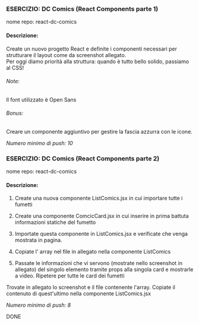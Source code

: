 ### ESERCIZIO: DC Comics (React Components parte 1)

nome repo: react-dc-comics

#### Descrizione:
Create un nuovo progetto React e definite i componenti necessari per strutturare il layout come da screenshot allegato.<br>Per oggi diamo priorità alla struttura: quando è tutto bello solido, passiamo al CSS!

###### Note:
Il font utilizzato è Open Sans

###### Bonus:
Creare un componente aggiuntivo per gestire la fascia azzurra con le icone.

*Numero minimo di push: 10*

### ESERCIZIO: DC Comics (React Components parte 2)

nome repo: react-dc-comics

#### Descrizione:
1. Create una nuova componente ListComics.jsx in cui importare tutte i fumetti

2. Create una componente ComcicCard.jsx in cui inserire in prima battuta informazioni statiche del fumetto

3. Importate questa componente in ListComics.jsx e verificate che venga mostrata in pagina.
4. Copiate l' array nel file in allegato nella componente ListComics

5. Passate le informazioni che vi servono (mostrate nello screenshot in allegato) del singolo elemento tramite props alla singola card e mostrarle a video. Ripetere per tutte le card dei fumetti

Trovate in allegato lo screenshot e il file contenente l'array. Copiate il contenuto di quest'ultimo nella componente ListComics.jsx

*Numero minimo di push: 8*

DONE